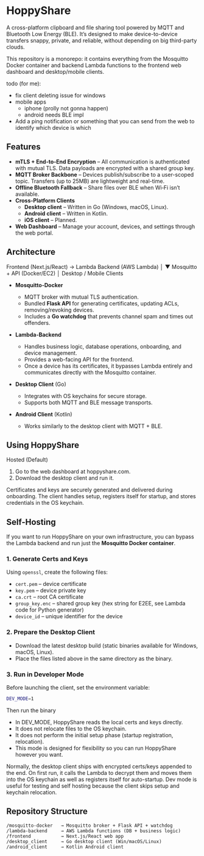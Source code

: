 # HoppyShare

A cross-platform clipboard and file sharing tool powered by MQTT and Bluetooth Low Energy (BLE). It’s designed to make device-to-device transfers snappy, private, and reliable, without depending on big third-party clouds.

This repository is a monorepo: it contains everything from the Mosquitto Docker container and backend Lambda functions to the frontend web dashboard and desktop/mobile clients.

todo (for me):
- fix client deleting issue for windows
- mobile apps
  - iphone (prolly not gonna happen)
  - android needs BLE impl
- Add a ping notification or something that you can send from the web to identify which device is which



## Features
- **mTLS + End-to-End Encryption** – All communication is authenticated with mutual TLS. Data payloads are encrypted with a shared group key.
- **MQTT Broker Backbone** – Devices publish/subscribe to a user-scoped topic. Transfers (up to 25MB) are lightweight and real-time.
- **Offline Bluetooth Fallback** – Share files over BLE when Wi‑Fi isn’t available.
- **Cross-Platform Clients**
  - **Desktop client** – Written in Go (Windows, macOS, Linux).
  - **Android client** – Written in Kotlin.
  - **iOS client** – Planned.
- **Web Dashboard** – Manage your account, devices, and settings through the web portal.



## Architecture

Frontend (Next.js/React) → Lambda Backend (AWS Lambda)
                                    │
                                    ▼
                      Mosquitto + API (Docker/EC2)
                                    │
                          Desktop / Mobile Clients

- **Mosquitto-Docker**
  - MQTT broker with mutual TLS authentication.
  - Bundled **Flask API** for generating certificates, updating ACLs, removing/revoking devices.
  - Includes a **Go watchdog** that prevents channel spam and times out offenders.

- **Lambda-Backend**
  - Handles business logic, database operations, onboarding, and device management.
  - Provides a web-facing API for the frontend.
  - Once a device has its certificates, it bypasses Lambda entirely and communicates directly with the Mosquitto container.

- **Desktop Client** (Go)
  - Integrates with OS keychains for secure storage.
  - Supports both MQTT and BLE message transports.

- **Android Client** (Kotlin)
  - Works similarly to the desktop client with MQTT + BLE.



## Using HoppyShare

Hosted (Default)
1. Go to the web dashboard at hoppyshare.com.
2. Download the desktop client and run it.

Certificates and keys are securely generated and delivered during onboarding. The client handles setup, registers itself for startup, and stores credentials in the OS keychain.



## Self-Hosting

If you want to run HoppyShare on your own infrastructure, you can bypass the Lambda backend and run just the **Mosquitto Docker container**.

### 1. Generate Certs and Keys

Using `openssl`, create the following files:

- `cert.pem` – device certificate
- `key.pem` – device private key
- `ca.crt` – root CA certificate
- `group_key.enc` – shared group key (hex string for E2EE, see Lambda code for Python generator)
- `device_id` – unique identifier for the device

### 2. Prepare the Desktop Client

- Download the latest desktop build (static binaries available for Windows, macOS, Linux).
- Place the files listed above in the same directory as the binary.

### 3. Run in Developer Mode

Before launching the client, set the environment variable:

```bash
DEV_MODE=1
```

Then run the binary
- In DEV_MODE, HoppyShare reads the local certs and keys directly.
- It does not relocate files to the OS keychain.
- It does not perform the initial setup phase (startup registration, relocation).
- This mode is designed for flexibility so you can run HoppyShare however you want.

Normally, the desktop client ships with encrypted certs/keys appended to the end. On first run, it calls the Lambda to decrypt them and moves them into the OS keychain as well as registers itself for auto-startup. Dev mode is useful for testing and self hosting because the client skips setup and keychain relocation.   



## Repository Structure

```
/mosquitto-docker   → Mosquitto broker + Flask API + watchdog
/lambda-backend     → AWS Lambda functions (DB + business logic)
/frontend           → Next.js/React web app
/desktop_client     → Go desktop client (Win/macOS/Linux)
/android_client     → Kotlin Android client
```


